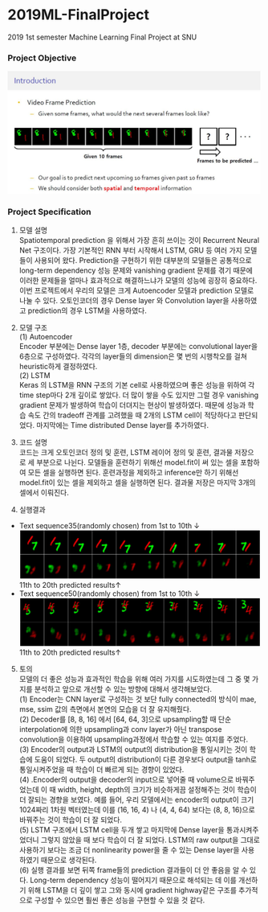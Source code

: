 # 2019ML-FinalProject
2019 1st semester Machine Learning Final Project at SNU
### Project Objective
![intro](https://github.com/blackco66/2019ML-FinalProject/blob/master/images/intro.JPG) 

### Project Specification

1. 모델 설명<br/>
Spatiotemporal prediction 을 위해서 가장 흔히 쓰이는 것이 Recurrent Neural Net 구조이다. 가장 기본적인 RNN 부터 시작해서 LSTM, GRU 등 여러 가지 모델들이 사용되어 왔다. Prediction을 구현하기 위한 대부분의 모델들은 공통적으로 long-term dependency 성능 문제와 vanishing gradient 문제를 겪기 때문에 이러한 문제들을 얼마나 효과적으로 해결하느냐가 모델의 성능에 굉장히 중요하다. 이번 프로젝트에서 우리의 모델은 크게 Autoencoder 모델과 prediction 모델로 나눌 수 있다. 오토인코더의 경우 Dense layer 와 Convolution layer을 사용하였고 prediction의 경우 LSTM을 사용하였다.
2. 모델 구조 <br/>
(1) Autoencoder <br/>
Encoder 부분에는 Dense layer 1층, decoder 부분에는 convolutional layer을 6층으로 구성하였다. 각각의 layer들의 dimension은 몇 번의 시행착오를 걸쳐 heuristic하게 결정하였다. <br/>
(2) LSTM  <br/>
Keras 의 LSTM을 RNN 구조의 기본 cell로 사용하였으며 좋은 성능을 위하여 각 time step마다 2개 깊이로 쌓았다. 더 많이 쌓을 수도 있지만 그럴 경우 vanishing gradient 문제가 발생하여 학습이 더뎌지는 현상이 발생하였다. 때문에 성능과 학습 속도 간의 tradeoff 관계를 고려했을 때 2개의 LSTM cell이 적당하다고 판단되었다. 마지막에는 Time distributed Dense layer를 추가하였다. 
3. 코드 설명<br/>
코드는 크게 오토인코더 정의 및 훈련, LSTM 레이어 정의 및 훈련, 결과물 저장으로 세 부분으로 나뉜다. 모델들을 훈련하기 위해선 model.fit이 써 있는 셀을 포함하여 모든 셀을 실행하면 된다. 훈련과정을 제외하고 inference만 하기 위해선 model.fit이 있는 셀을 제외하고 셀을 실행하면 된다. 결과물 저장은 마지막 3개의 셀에서 이뤄진다.





4. 실행결과 
- Text sequence35(randomly chosen) from 1st to 10th ↓
![result01](https://github.com/blackco66/2019ML-FinalProject/blob/master/images/result01.JPG) 
11th to 20th predicted results↑
- Text sequence50(randomly chosen) from 1st to 10th ↓
![result02](https://github.com/blackco66/2019ML-FinalProject/blob/master/images/result02.JPG)           
11th to 20th predicted results↑

5. 토의<br/>
모델의 더 좋은 성능과 효과적인 학습을 위해 여러 가지를 시도하였는데 그 중 몇 가지를 분석하고 앞으로 개선할 수 있는 방향에 대해서 생각해보았다. <br/>
(1) Encoder는 CNN layer로 구성하는 것 보단 fully connected의 방식이 mae, mse, ssim 값의 측면에서 본연의 모습을 더 잘 유지해줬다.<br/>
(2) Decoder를 [8, 8, 16] 에서 [64, 64, 3]으로 upsampling할 때 단순 interpolation에 의한 upsampling과 conv layer가 아닌 transpose convolution을 이용하여 upsampling과정에서 학습할 수 있는 여지를 주었다. <br/>
(3) Encoder의 output과 LSTM의 output의 distribution을 통일시키는 것이 학습에 도움이 되었다. 두 output의 distribution이 다른 경우보다 output을 tanh로 통일시켜주었을 때 학습이 더 빠르게 되는 경향이 있었다. <br/>
(4) .Encoder의 output을 decoder의 input으로 넣어줄 때 volume으로 바꿔주었는데 이 때 width, height, depth의 크기가 비슷하게끔 설정해주는 것이 학습이 더 잘되는 경향을 보였다. 예를 들어, 우리 모델에서는 encoder의 output이 크기1024짜리 1차원 벡터였는데 이를 (16, 16, 4) 나 (4, 4, 64) 보다는 (8, 8, 16)으로 바꿔주는 것이 학습이 더 잘 되었다. <br/>
(5) LSTM 구조에서 LSTM cell을 두개 쌓고 마지막에 Dense layer을 통과시켜주었더니 그렇지 않았을 때 보다 학습이 더 잘 되었다. LSTM의 raw output을 그대로 사용하기 보다는 조금 더 nonlinearity power을 줄 수 있는 Dense layer을 사용하였기 때문으로 생각된다. <br/>
(6) 실행 결과를 보면 뒤쪽 frame들의 prediction 결과들이 더 안 좋음을 알 수 있다. Long-term dependency 성능이 떨어지기 때문으로 해석되는 데 이를 개선하기 위해 LSTM을 더 깊이 쌓고 그와 동시에 gradient highway같은 구조를 추가적으로 구성할 수 있으면 훨씬 좋은 성능을 구현할 수 있을 것 같다. 
